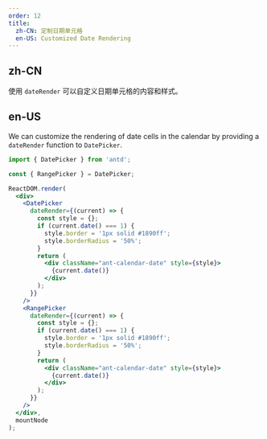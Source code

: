 ```yaml
---
order: 12
title:
  zh-CN: 定制日期单元格
  en-US: Customized Date Rendering
---
```


## zh-CN

使用 `dateRender` 可以自定义日期单元格的内容和样式。

## en-US

We can customize the rendering of date cells in the calendar by providing a `dateRender` function to `DatePicker`.

````jsx
import { DatePicker } from 'antd';

const { RangePicker } = DatePicker;

ReactDOM.render(
  <div>
    <DatePicker
      dateRender={(current) => {
        const style = {};
        if (current.date() === 1) {
          style.border = '1px solid #1890ff';
          style.borderRadius = '50%';
        }
        return (
          <div className="ant-calendar-date" style={style}>
            {current.date()}
          </div>
        );
      }}
    />
    <RangePicker
      dateRender={(current) => {
        const style = {};
        if (current.date() === 1) {
          style.border = '1px solid #1890ff';
          style.borderRadius = '50%';
        }
        return (
          <div className="ant-calendar-date" style={style}>
            {current.date()}
          </div>
        );
      }}
    />
  </div>,
  mountNode
);
````

